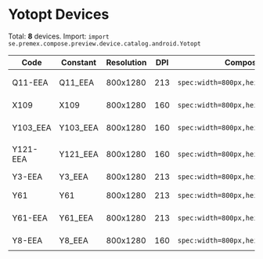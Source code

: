 # Yotopt Devices

Total: **8** devices. Import: `import se.premex.compose.preview.device.catalog.android.Yotopt`

| Code | Constant | Resolution | DPI | Compose Spec | Preview Usage |
|------|----------|------------|-----|-------------|---------------|
| Q11-EEA | Q11_EEA | 800x1280 | 213 | `spec:width=800px,height=1280px,dpi=213` | `@Preview(device = Yotopt.Q11_EEA)` |
| X109 | X109 | 800x1280 | 160 | `spec:width=800px,height=1280px,dpi=160` | `@Preview(device = Yotopt.X109)` |
| Y103_EEA | Y103_EEA | 800x1280 | 160 | `spec:width=800px,height=1280px,dpi=160` | `@Preview(device = Yotopt.Y103_EEA)` |
| Y121-EEA | Y121_EEA | 800x1280 | 160 | `spec:width=800px,height=1280px,dpi=160` | `@Preview(device = Yotopt.Y121_EEA)` |
| Y3-EEA | Y3_EEA | 800x1280 | 213 | `spec:width=800px,height=1280px,dpi=213` | `@Preview(device = Yotopt.Y3_EEA)` |
| Y61 | Y61 | 800x1280 | 213 | `spec:width=800px,height=1280px,dpi=213` | `@Preview(device = Yotopt.Y61)` |
| Y61-EEA | Y61_EEA | 800x1280 | 213 | `spec:width=800px,height=1280px,dpi=213` | `@Preview(device = Yotopt.Y61_EEA)` |
| Y8-EEA | Y8_EEA | 800x1280 | 160 | `spec:width=800px,height=1280px,dpi=160` | `@Preview(device = Yotopt.Y8_EEA)` |

<!-- Generated automatically. Do not edit manually. -->
